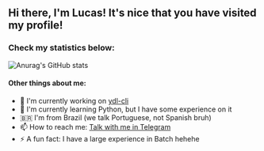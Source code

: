 ## Hi there, I'm Lucas! It's nice that you have visited my profile!
### Check my statistics below:

![Anurag's GitHub stats](https://github-readme-stats.vercel.app/api?username=lucmsilva651&show_icons=true&theme=synthwave)

#### Other things about me:
- 🔭 I'm currently working on [ydl-cli](https://github.com/ydl-team/ydl-cli)
- 🌱 I'm currently learning Python, but I have some experience on it
- 🇧🇷 I'm from Brazil (we talk Portuguese, not Spanish bruh)
- 📫 How to reach me: [Talk with me in Telegram](https://t.me/lucmsilva/)
- ⚡ A fun fact: I have a large experience in Batch hehehe
